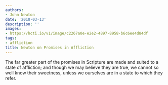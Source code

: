 ```yaml
---
authors:
- John Newton
date: '2018-03-13'
description: ''
images:
- https://hcti.io/v1/image/c2267a0e-e2e2-4897-8958-b6c6ee4d84df
tags:
- affliction
title: Newton on Promises in Affliction
---
```


The far greater part of the promises in Scripture are made and suited to a state of affliction; and though we may believe they are true, we cannot so well know their sweetness, unless we ourselves are in a state to which they refer.